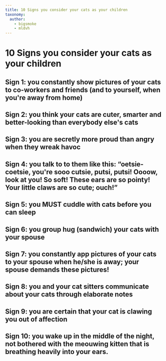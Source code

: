 ```yaml
---
title: 10 Signs you consider your cats as your children
taxonomy:
  author:
    - bigsmoke
    - mldvh
---
```


# 10 Signs you consider your cats as your children

## Sign 1: you constantly show pictures of your cats to co-workers and friends (and to yourself, when you're away from home)

## Sign 2: you think your cats are cuter, smarter and better-looking than everybody else's cats

## Sign 3: you are secretly more proud than angry when they wreak havoc

## Sign 4: you talk to to them like this: “oetsie-coetsie, you're sooo cutsie, putsi, putsi! Oooow, look at you! So soft! These ears are so pointy! Your little claws are so cute; ouch!”

## Sign 5: you MUST cuddle with cats before you can sleep

## Sign 6: you group hug (sandwich) your cats with your spouse

## Sign 7: you constantly app pictures of your cats to your spouse when he/she is away; your spouse demands these pictures!

## Sign 8: you and your cat sitters communicate about your cats through elaborate notes

## Sign 9: you are certain that your cat is clawing you out of affection

## Sign 10: you wake up in the middle of the night, not bothered with the meouwing kitten that is breathing heavily into your ears.
